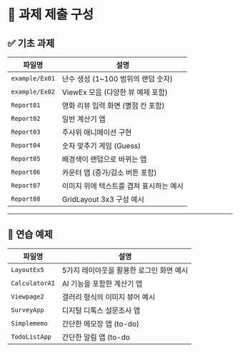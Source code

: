 # 📂 과제 제출 구성

## ✅ 기초 과제

| 파일명         | 설명                                      |
|----------------|-------------------------------------------|
| `example/Ex01`         | 난수 생성 (1~100 범위의 랜덤 숫자)        |
| `example/Ex02`         | ViewEx 모음 (다양한 뷰 예제 포함)         |
| `Report01`     | 영화 리뷰 입력 화면 (별점 칸 포함)       |
| `Report02`     | 일반 계산기 앱                           |
| `Report03`     | 주사위 애니메이션 구현                   |
| `Report04`     | 숫자 맞추기 게임 (Guess)                 |
| `Report05`     | 배경색이 랜덤으로 바뀌는 앱              |
| `Report06`     | 카운터 앱 (증가/감소 버튼 포함)          |
| `Report07`     | 이미지 위에 텍스트를 겹쳐 표시하는 예시  |
| `Report08`     | GridLayout 3x3 구성 예시                 |

---

## 🧪 연습 예제

| 파일명         | 설명                                      |
|----------------|-------------------------------------------|
| `LayoutEx5`    | 5가지 레이아웃을 활용한 로그인 화면 예시 |
| `CalculatorAI` | AI 기능을 포함한 계산기 앱               |
| `Viewpage2`    | 갤러리 형식의 이미지 뷰어 예시           |
| `SurveyApp`    | 디지털 디톡스 설문조사 앱                |
| `Simplememo`    | 간단한 메모장 앱 (to-do)                |
| `TodoListApp`    | 간단한 알림 앱 (to-do                |
